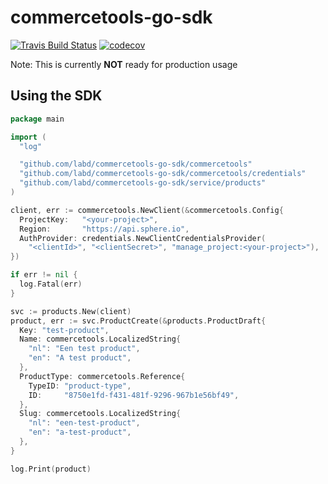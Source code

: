 # commercetools-go-sdk

[![Travis Build Status](https://travis-ci.org/labd/commercetools-go-sdk.svg?branch=master)](https://travis-ci.org/labd/commercetools-go-sdk)
[![codecov](https://codecov.io/gh/LabD/commercetools-go-sdk/branch/master/graph/badge.svg)](https://codecov.io/gh/LabD/commercetools-go-sdk)

Note: This is currently **NOT** ready for production usage

## Using the SDK


```go
package main

import (
  "log"

  "github.com/labd/commercetools-go-sdk/commercetools"
  "github.com/labd/commercetools-go-sdk/commercetools/credentials"
  "github.com/labd/commercetools-go-sdk/service/products"
)

client, err := commercetools.NewClient(&commercetools.Config{
  ProjectKey:   "<your-project>",
  Region:       "https://api.sphere.io",
  AuthProvider: credentials.NewClientCredentialsProvider(
    "<clientId>", "<clientSecret>", "manage_project:<your-project>"),
})

if err != nil {
  log.Fatal(err)
}

svc := products.New(client)
product, err := svc.ProductCreate(&products.ProductDraft{
  Key: "test-product",
  Name: commercetools.LocalizedString{
    "nl": "Een test product",
    "en": "A test product",
  },
  ProductType: commercetools.Reference{
    TypeID: "product-type",
    ID:     "8750e1fd-f431-481f-9296-967b1e56bf49",
  },
  Slug: commercetools.LocalizedString{
    "nl": "een-test-product",
    "en": "a-test-product",
  },
}

log.Print(product)

```
